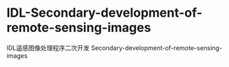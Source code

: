 # IDL-Secondary-development-of-remote-sensing-images
IDL遥感图像处理程序二次开发 Secondary-development-of-remote-sensing-images
